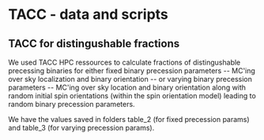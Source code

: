 # TACC - data and scripts

## TACC for distingushable fractions


We used TACC HPC ressources to calculate fractions of distingushable precessing binaries for either fixed binary precession parameters -- MC'ing over sky localization and binary orientation -- or varying binary precession parameters -- MC'ing over sky location and binary orientation along with random initial spin orientations (within the spin orientation model) leading to random binary precession parameters.

We have the values saved in folders table_2 (for fixed precession params) and table_3 (for varying precession params).
